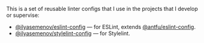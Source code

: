 This is a set of reusable linter configs that I use in the projects that I develop or supervise:

- [@ilyasemenov/eslint-config](packages/eslint-config) — for ESLint, extends [@antfu/eslint-config](https://github.com/antfu/eslint-config).
- [@ilyasemenov/stylelint-config](packages/stylelint-config) — for Stylelint.
